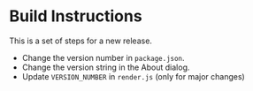 # Build Instructions
This is a set of steps for a new release.

* Change the version number in `package.json`.
* Change the version string in the About dialog.
* Update `VERSION_NUMBER` in `render.js` (only for major changes)

